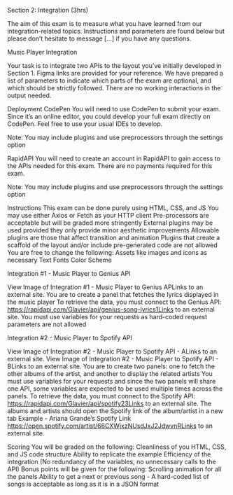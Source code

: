 Section 2: Integration (3hrs)

The aim of this exam is to measure what you have learned from our integration-related topics. Instructions and parameters are found below but please don’t hesitate to message [...] if you have any questions.

Music Player Integration

Your task is to integrate two APIs to the layout you’ve initially developed in Section 1. Figma links are provided for your reference. We have prepared a list of parameters to indicate which parts of the exam are optional, and which should be strictly followed. There are no working interactions in the output needed.

Deployment
CodePen
You will need to use CodePen to submit your exam. Since it’s an online editor, you could develop your full exam directly on CodePen. Feel free to use your usual IDEs to develop.

Note: You may include plugins and use preprocessors through the settings option

RapidAPI
You will need to create an account in RapidAPI to gain access to the APIs needed for this exam. There are no payments required for this exam.

Note: You may include plugins and use preprocessors through the settings option

Instructions
This exam can be done purely using HTML, CSS, and JS
You may use either Axios or Fetch as your HTTP client
Pre-processors are acceptable but will be graded more stringently
External plugins may be used provided they only provide minor aesthetic improvements
Allowable plugins are those that affect transition and animation
Plugins that create a scaffold of the layout and/or include pre-generated code are not allowed
You are free to change the following:
Assets like images and icons as necessary
Text
Fonts
Color Scheme

Integration #1 - Music Player to Genius API

View Image of Integration #1 - Music Player to Genius APLinks to an external site.
You are to create a panel that fetches the lyrics displayed in the music player
To retrieve the data, you must connect to the Genius API:
https://rapidapi.com/Glavier/api/genius-song-lyrics1Links to an external site.
You must use variables for your requests as hard-coded request parameters are not allowed

Integration #2 - Music Player to Spotify API

View Image of Integration #2 - Music Player to Spotify API - ALinks to an external site.
View Image of Integration #2 - Music Player to Spotify API - BLinks to an external site.
You are to create two panels: one to fetch the other albums of the artist, and another to display the related artists
You must use variables for your requests and since the two panels will share one API, some variables are expected to be used multiple times across the panels.
To retrieve the data, you must connect to the Spotify API:
https://rapidapi.com/Glavier/api/spotify23Links to an external site.
The albums and artists should open the Spotify link of the album/artist in a new tab
Example - Ariana Grande’s Spotify Link
https://open.spotify.com/artist/66CXWjxzNUsdJxJ2JdwvnRLinks to an external site.

Scoring
You will be graded on the following:
Cleanliness of you HTML, CSS, and JS code structure
Ability to replicate the example
Efficiency of the integration (No redundancy of the variables, no unnecessary calls to the API)
Bonus points will be given for the following:
Scrolling animation for all the panels
Ability to get a next or previous song - A hard-coded list of songs is acceptable as long as it is in a JSON format
